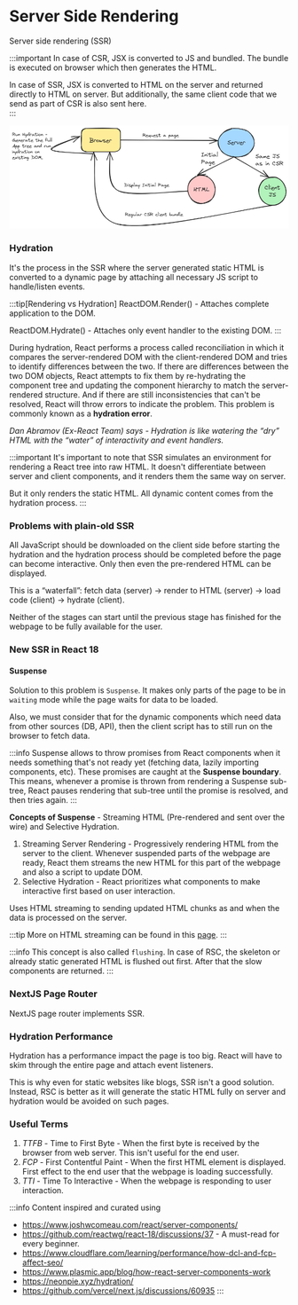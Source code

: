 # Server Side Rendering

Server side rendering (SSR)

:::important
In case of CSR, JSX is converted to JS and bundled. The bundle is executed on browser which then generates the HTML.

In case of SSR, JSX is converted to HTML on the server and returned directly to HTML on server. But additionally, the same client code that we send as part of CSR is also sent here.  
:::

![SSR Rendering](../../static/img/ssr-rendering.excalidraw.png)

### Hydration

It's the process in the SSR where the server generated static HTML is converted to a dynamic page by attaching all necessary
JS script to handle/listen events.

:::tip[Rendering vs Hydration]
ReactDOM.Render() - Attaches complete application to the DOM.

ReactDOM.Hydrate() - Attaches only event handler to the existing DOM.
:::

During hydration, React performs a process called reconciliation in which it compares the server-rendered DOM with the client-rendered DOM and tries to identify differences between the two. If there are differences between the two DOM objects, React attempts to fix them by re-hydrating the component tree and updating the component hierarchy to match the server-rendered structure. And if there are still inconsistencies that can't be resolved, React will throw errors to indicate the problem. This problem is commonly known as a **hydration error**.

_Dan Abramov (Ex-React Team) says - Hydration is like watering the “dry” HTML with the “water” of interactivity and event handlers._

:::important
It's important to note that SSR simulates an environment for rendering a React tree into raw HTML.
It doesn't differentiate between server and client components, and it renders them the same way on server.

But it only renders the static HTML. All dynamic content comes from the hydration process.
:::

### Problems with plain-old SSR

All JavaScript should be downloaded on the client side before starting the hydration
and the hydration process should be completed before the page can become interactive.
Only then even the pre-rendered HTML can be displayed.

This is a “waterfall”: fetch data (server) → render to HTML (server) → load code (client) → hydrate (client).

Neither of the stages can start until the previous stage has finished for the webpage to be fully available for the user.

### New SSR in React 18

#### Suspense

Solution to this problem is `Suspense`. It makes only parts of the page to be in `waiting` mode
while the page waits for data to be loaded.

Also, we must consider that for the dynamic components which need data from other sources (DB, API),
then the client script has to still run on the browser to fetch data.

:::info
Suspense allows to throw promises from React components when it needs something that's not ready yet
(fetching data, lazily importing components, etc).
These promises are caught at the **Suspense boundary**. This means, whenever a promise is thrown from rendering a Suspense sub-tree,
React pauses rendering that sub-tree until the promise is resolved, and then tries again.
:::

**Concepts of Suspense** - Streaming HTML (Pre-rendered and sent over the wire) and Selective Hydration.

1. Streaming Server Rendering - Progressively rendering HTML from the server to the client.
   Whenever suspended parts of the webpage are ready, React them streams the new HTML for this part of the webpage and
   also a script to update DOM.
2. Selective Hydration - React prioritizes what components to make interactive first based on user interaction.

Uses HTML streaming to sending updated HTML chunks as and when the data is processed on the server.

:::tip
More on HTML streaming can be found in this [page](../browsers/html-streaming).
:::

:::info
This concept is also called `flushing`.
In case of RSC, the skeleton or already static generated HTML is flushed out first.
After that the slow components are returned.
:::

### NextJS Page Router

NextJS page router implements SSR.

### Hydration Performance

Hydration has a performance impact the page is too big. React will have to skim through the entire page and attach event listeners.

This is why even for static websites like blogs, SSR isn't a good solution. Instead, RSC is better as it will generate the static HTML fully on server
and hydration would be avoided on such pages.

### Useful Terms

1. _TTFB_ - Time to First Byte - When the first byte is received by the browser from web server. This isn't useful for the end user.
2. _FCP_ - First Contentful Paint - When the first HTML element is displayed. First effect to the end user that the webpage is loading successfully.
3. _TTI_ - Time To Interactive - When the webpage is responding to user interaction.

:::info
Content inspired and curated using

- https://www.joshwcomeau.com/react/server-components/
- https://github.com/reactwg/react-18/discussions/37 - A must-read for every beginner.
- https://www.cloudflare.com/learning/performance/how-dcl-and-fcp-affect-seo/
- https://www.plasmic.app/blog/how-react-server-components-work
- https://neonpie.xyz/hydration/
- https://github.com/vercel/next.js/discussions/60935
  :::
